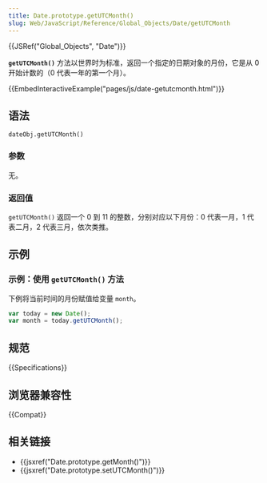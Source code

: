 ```yaml
---
title: Date.prototype.getUTCMonth()
slug: Web/JavaScript/Reference/Global_Objects/Date/getUTCMonth
---
```


{{JSRef("Global_Objects", "Date")}}

**`getUTCMonth()`** 方法以世界时为标准，返回一个指定的日期对象的月份，它是从 0 开始计数的（0 代表一年的第一个月）。

{{EmbedInteractiveExample("pages/js/date-getutcmonth.html")}}

## 语法

```plain
dateObj.getUTCMonth()
```

### 参数

无。

### 返回值

`getUTCMonth()` 返回一个 0 到 11 的整数，分别对应以下月份：0 代表一月，1 代表二月，2 代表三月，依次类推。

## 示例

### 示例：使用 `getUTCMonth()` 方法

下例将当前时间的月份赋值给变量 `month`。

```js
var today = new Date();
var month = today.getUTCMonth();
```

## 规范

{{Specifications}}

## 浏览器兼容性

{{Compat}}

## 相关链接

- {{jsxref("Date.prototype.getMonth()")}}
- {{jsxref("Date.prototype.setUTCMonth()")}}

